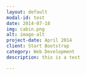 ```yaml
---
layout: default
modal-id: test
date: 2014-07-18
img: cabin.png
alt: image-alt
project-date: April 2014
client: Start Bootstrap
category: Web Development
description: this is a test

---
```


